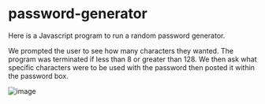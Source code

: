 # password-generator

Here is a Javascript program to run a random password generator.

We prompted the user to see how many characters they wanted.
The program was terminated if less than 8 or greater than 128.
We then ask what specific characters were to be used with the password then posted it within the password box.



![image](https://user-images.githubusercontent.com/114010089/201252521-5c4c2fc9-3881-4e71-88d1-c2fd84765b8c.png)
